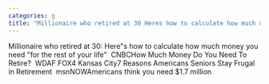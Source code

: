 ```yaml
---
categories: g
title: "Millionaire who retired at 30 Heres how to calculate how much money you need for the rest of your life  CNBC"
---
```

Millionaire who retired at 30: Here"s how to calculate how much money you need "for the rest of your life"&nbsp;&nbsp;CNBCHow Much Money Do You Need To Retire?&nbsp;&nbsp;WDAF FOX4 Kansas City7 Reasons Americans Seniors Stay Frugal in Retirement&nbsp;&nbsp;msnNOWAmericans think you need $1.7 million